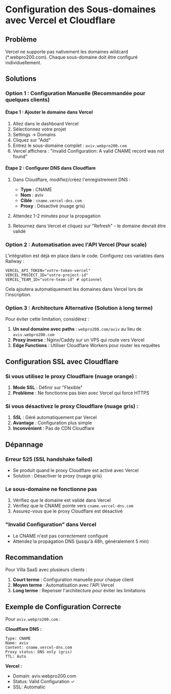 # Configuration des Sous-domaines avec Vercel et Cloudflare

## Problème

Vercel ne supporte pas nativement les domaines wildcard (*.webpro200.com). Chaque sous-domaine doit être configuré individuellement.

## Solutions

### Option 1 : Configuration Manuelle (Recommandée pour quelques clients)

#### Étape 1 : Ajouter le domaine dans Vercel

1. Allez dans le dashboard Vercel
2. Sélectionnez votre projet
3. Settings → Domains
4. Cliquez sur "Add"
5. Entrez le sous-domaine complet : `aviv.webpro200.com`
6. Vercel affichera : "Invalid Configuration: A valid CNAME record was not found"

#### Étape 2 : Configurer DNS dans Cloudflare

1. Dans Cloudflare, modifiez/créez l'enregistrement DNS :
   - **Type** : CNAME
   - **Nom** : aviv
   - **Cible** : `cname.vercel-dns.com`
   - **Proxy** : Désactivé (nuage gris)

2. Attendez 1-2 minutes pour la propagation

3. Retournez dans Vercel et cliquez sur "Refresh" - le domaine devrait être validé

### Option 2 : Automatisation avec l'API Vercel (Pour scale)

L'intégration est déjà en place dans le code. Configurez ces variables dans Railway :

```env
VERCEL_API_TOKEN="votre-token-vercel"
VERCEL_PROJECT_ID="votre-project-id"
VERCEL_TEAM_ID="votre-team-id" # optionnel
```

Cela ajoutera automatiquement les domaines dans Vercel lors de l'inscription.

### Option 3 : Architecture Alternative (Solution à long terme)

Pour éviter cette limitation, considérez :

1. **Un seul domaine avec paths** : `webpro200.com/aviv` au lieu de `aviv.webpro200.com`
2. **Proxy inverse** : Nginx/Caddy sur un VPS qui route vers Vercel
3. **Edge Functions** : Utiliser Cloudflare Workers pour router les requêtes

## Configuration SSL avec Cloudflare

### Si vous utilisez le proxy Cloudflare (nuage orange) :

1. **Mode SSL** : Définir sur "Flexible"
2. **Problème** : Ne fonctionne pas bien avec Vercel qui force HTTPS

### Si vous désactivez le proxy Cloudflare (nuage gris) :

1. **SSL** : Géré automatiquement par Vercel
2. **Avantage** : Configuration plus simple
3. **Inconvénient** : Pas de CDN Cloudflare

## Dépannage

### Erreur 525 (SSL handshake failed)

- Se produit quand le proxy Cloudflare est activé avec Vercel
- Solution : Désactiver le proxy (nuage gris)

### Le sous-domaine ne fonctionne pas

1. Vérifiez que le domaine est validé dans Vercel
2. Vérifiez que le CNAME pointe vers `cname.vercel-dns.com`
3. Assurez-vous que le proxy Cloudflare est désactivé

### "Invalid Configuration" dans Vercel

- Le CNAME n'est pas correctement configuré
- Attendez la propagation DNS (jusqu'à 48h, généralement 5 min)

## Recommandation

Pour Villa SaaS avec plusieurs clients :

1. **Court terme** : Configuration manuelle pour chaque client
2. **Moyen terme** : Automatisation avec l'API Vercel
3. **Long terme** : Repenser l'architecture pour éviter les limitations

## Exemple de Configuration Correcte

Pour `aviv.webpro200.com` :

**Cloudflare DNS :**
```
Type: CNAME
Name: aviv
Content: cname.vercel-dns.com
Proxy status: DNS only (gris)
TTL: Auto
```

**Vercel :**
- Domain: aviv.webpro200.com
- Status: Valid Configuration ✓
- SSL: Automatic